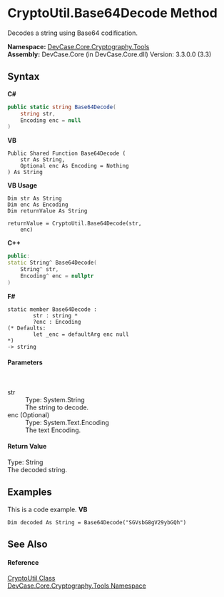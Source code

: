 # CryptoUtil.Base64Decode Method 
 

Decodes a string using Base64 codification.

**Namespace:**&nbsp;<a href="N_DevCase_Core_Cryptography_Tools">DevCase.Core.Cryptography.Tools</a><br />**Assembly:**&nbsp;DevCase.Core (in DevCase.Core.dll) Version: 3.3.0.0 (3.3)

## Syntax

**C#**<br />
``` C#
public static string Base64Decode(
	string str,
	Encoding enc = null
)
```

**VB**<br />
``` VB
Public Shared Function Base64Decode ( 
	str As String,
	Optional enc As Encoding = Nothing
) As String
```

**VB Usage**<br />
``` VB Usage
Dim str As String
Dim enc As Encoding
Dim returnValue As String

returnValue = CryptoUtil.Base64Decode(str, 
	enc)
```

**C++**<br />
``` C++
public:
static String^ Base64Decode(
	String^ str, 
	Encoding^ enc = nullptr
)
```

**F#**<br />
``` F#
static member Base64Decode : 
        str : string * 
        ?enc : Encoding 
(* Defaults:
        let _enc = defaultArg enc null
*)
-> string 

```


#### Parameters
&nbsp;<dl><dt>str</dt><dd>Type: System.String<br />The string to decode.</dd><dt>enc (Optional)</dt><dd>Type: System.Text.Encoding<br />The text Encoding.</dd></dl>

#### Return Value
Type: String<br />The decoded string.

## Examples
This is a code example. 
**VB**<br />
``` VB
Dim decoded As String = Base64Decode("SGVsbG8gV29ybGQh")
```


## See Also


#### Reference
<a href="T_DevCase_Core_Cryptography_Tools_CryptoUtil">CryptoUtil Class</a><br /><a href="N_DevCase_Core_Cryptography_Tools">DevCase.Core.Cryptography.Tools Namespace</a><br />